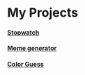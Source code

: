 # My Projects

#### [Stopwatch](https://fomes.github.io/stopwatch)

#### [Meme generator](https://fomes.github.io/meme.generator)

#### [Color Guess](https://fomes.github.io/color.guess)
